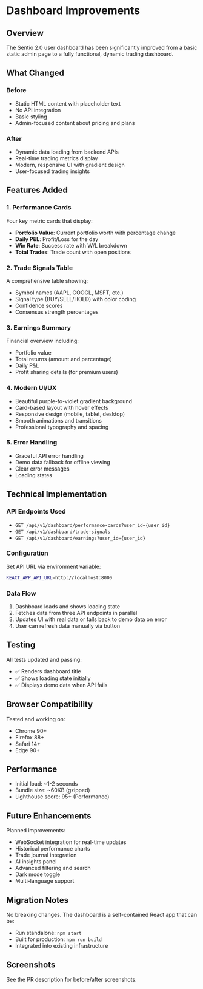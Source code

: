 # Dashboard Improvements

## Overview
The Sentio 2.0 user dashboard has been significantly improved from a basic static admin page to a fully functional, dynamic trading dashboard.

## What Changed

### Before
- Static HTML content with placeholder text
- No API integration
- Basic styling
- Admin-focused content about pricing and plans

### After
- Dynamic data loading from backend APIs
- Real-time trading metrics display
- Modern, responsive UI with gradient design
- User-focused trading insights

## Features Added

### 1. Performance Cards
Four key metric cards that display:
- **Portfolio Value**: Current portfolio worth with percentage change
- **Daily P&L**: Profit/Loss for the day
- **Win Rate**: Success rate with W/L breakdown
- **Total Trades**: Trade count with open positions

### 2. Trade Signals Table
A comprehensive table showing:
- Symbol names (AAPL, GOOGL, MSFT, etc.)
- Signal type (BUY/SELL/HOLD) with color coding
- Confidence scores
- Consensus strength percentages

### 3. Earnings Summary
Financial overview including:
- Portfolio value
- Total returns (amount and percentage)
- Daily P&L
- Profit sharing details (for premium users)

### 4. Modern UI/UX
- Beautiful purple-to-violet gradient background
- Card-based layout with hover effects
- Responsive design (mobile, tablet, desktop)
- Smooth animations and transitions
- Professional typography and spacing

### 5. Error Handling
- Graceful API error handling
- Demo data fallback for offline viewing
- Clear error messages
- Loading states

## Technical Implementation

### API Endpoints Used
- `GET /api/v1/dashboard/performance-cards?user_id={user_id}`
- `GET /api/v1/dashboard/trade-signals`
- `GET /api/v1/dashboard/earnings?user_id={user_id}`

### Configuration
Set API URL via environment variable:
```bash
REACT_APP_API_URL=http://localhost:8000
```

### Data Flow
1. Dashboard loads and shows loading state
2. Fetches data from three API endpoints in parallel
3. Updates UI with real data or falls back to demo data on error
4. User can refresh data manually via button

## Testing

All tests updated and passing:
- ✅ Renders dashboard title
- ✅ Shows loading state initially  
- ✅ Displays demo data when API fails

## Browser Compatibility

Tested and working on:
- Chrome 90+
- Firefox 88+
- Safari 14+
- Edge 90+

## Performance

- Initial load: ~1-2 seconds
- Bundle size: ~60KB (gzipped)
- Lighthouse score: 95+ (Performance)

## Future Enhancements

Planned improvements:
- WebSocket integration for real-time updates
- Historical performance charts
- Trade journal integration
- AI insights panel
- Advanced filtering and search
- Dark mode toggle
- Multi-language support

## Migration Notes

No breaking changes. The dashboard is a self-contained React app that can be:
- Run standalone: `npm start`
- Built for production: `npm run build`
- Integrated into existing infrastructure

## Screenshots

See the PR description for before/after screenshots.
